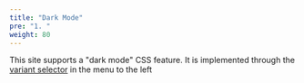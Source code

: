 ```yaml
---
title: "Dark Mode"
pre: "1. "
weight: 80
---
```


This site supports a "dark mode" CSS feature. It is implemented through the [variant selector](https://mcshelby.github.io/hugo-theme-relearn/basics/branding/index.html) in the menu to the left